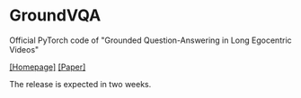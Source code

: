# GroundVQA
Official PyTorch code of "Grounded Question-Answering in Long Egocentric Videos"

[[Homepage]](https://dszdsz.cn/GroundVQA/index.html) [[Paper]](https://arxiv.org/abs/2312.06505)

The release is expected in two weeks.
